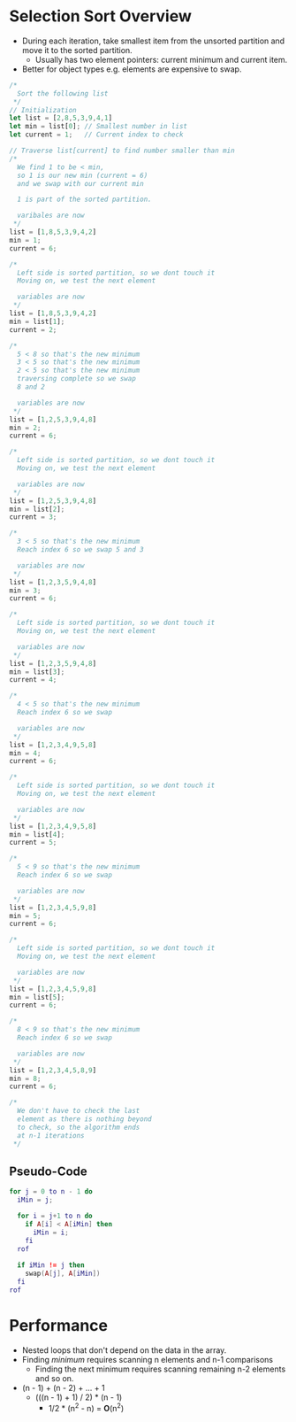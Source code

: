 <!--
  Author: NE- https://github.com/NE-
  Date: 2022 October 24
  Purpose: Selection Sort Notes
-->

# Selection Sort Overview
- During each iteration, take smallest item from the unsorted partition and move it to the sorted partition.
  - Usually has two element pointers: current minimum and current item.
- Better for object types e.g. elements are expensive to swap.
```js
/*
  Sort the following list
 */
// Initialization
let list = [2,8,5,3,9,4,1]
let min = list[0]; // Smallest number in list
let current = 1;   // Current index to check

// Traverse list[current] to find number smaller than min
/* 
  We find 1 to be < min, 
  so 1 is our new min (current = 6)
  and we swap with our current min

  1 is part of the sorted partition.

  varibales are now
 */
list = [1,8,5,3,9,4,2]
min = 1;
current = 6;

/*
  Left side is sorted partition, so we dont touch it
  Moving on, we test the next element

  variables are now
 */
list = [1,8,5,3,9,4,2]
min = list[1];
current = 2;

/*
  5 < 8 so that's the new minimum
  3 < 5 so that's the new minimum
  2 < 5 so that's the new minimum
  traversing complete so we swap
  8 and 2

  variables are now
 */
list = [1,2,5,3,9,4,8]
min = 2;
current = 6;

/*
  Left side is sorted partition, so we dont touch it
  Moving on, we test the next element

  variables are now
 */
list = [1,2,5,3,9,4,8]
min = list[2];
current = 3;

/*
  3 < 5 so that's the new minimum
  Reach index 6 so we swap 5 and 3

  variables are now
 */
list = [1,2,3,5,9,4,8]
min = 3;
current = 6;

/*
  Left side is sorted partition, so we dont touch it
  Moving on, we test the next element

  variables are now
 */
list = [1,2,3,5,9,4,8]
min = list[3];
current = 4;

/*
  4 < 5 so that's the new minimum
  Reach index 6 so we swap

  variables are now
 */
list = [1,2,3,4,9,5,8]
min = 4;
current = 6;

/*
  Left side is sorted partition, so we dont touch it
  Moving on, we test the next element

  variables are now
 */
list = [1,2,3,4,9,5,8]
min = list[4];
current = 5;

/*
  5 < 9 so that's the new minimum
  Reach index 6 so we swap

  variables are now
 */
list = [1,2,3,4,5,9,8]
min = 5;
current = 6;

/*
  Left side is sorted partition, so we dont touch it
  Moving on, we test the next element

  variables are now
 */
list = [1,2,3,4,5,9,8]
min = list[5];
current = 6;

/*
  8 < 9 so that's the new minimum
  Reach index 6 so we swap

  variables are now
 */
list = [1,2,3,4,5,8,9]
min = 8;
current = 6;

/*
  We don't have to check the last
  element as there is nothing beyond
  to check, so the algorithm ends
  at n-1 iterations
 */
```

## Pseudo-Code
```lua
for j = 0 to n - 1 do
  iMin = j;

  for i = j+1 to n do
    if A[i] < A[iMin] then
      iMin = i;
    fi
  rof
  
  if iMin != j then
    swap(A[j], A[iMin])
  fi
rof
```

# Performance
- Nested loops that don't depend on the data in the array.
- Finding *minimum* requires scanning n elements and n-1 comparisons
  - Finding the next minimum requires scanning remaining n-2 elements and so on.
- (n - 1) + (n - 2) + ... + 1
  - (((n - 1) + 1) / 2) * (n - 1)
    - 1/2 * (n<sup>2</sup> - n) = **O**(n<sup>2</sup>)
